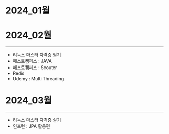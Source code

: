 # 2024_01월

# 2024_02월
---
- 리눅스 마스터 자격증 필기
- 패스트캠퍼스 : JAVA
- 패스트캠퍼스 : Scouter
- Redis
- Udemy : Multi Threading

# 2024_03월
---
- 리눅스 마스터 자격증 실기
- 인프런 : JPA 활용편
